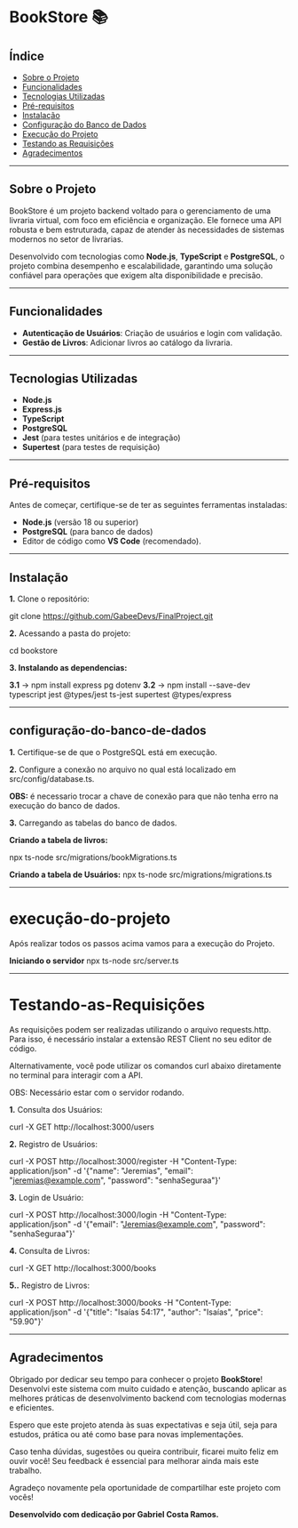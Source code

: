 # BookStore 📚

## Índice  
- [Sobre o Projeto](#sobre-o-projeto)  
- [Funcionalidades](#funcionalidades)  
- [Tecnologias Utilizadas](#tecnologias-utilizadas)  
- [Pré-requisitos](#pré-requisitos)  
- [Instalação](#instalação)  
- [Configuração do Banco de Dados](#configuração-do-banco-de-dados)  
- [Execução do Projeto](#execução-do-projeto)  
- [Testando as Requisições](#Testando-as-Requisições)
- [Agradecimentos](#Agradecimentos)


---

## Sobre o Projeto  

BookStore é um projeto backend voltado para o gerenciamento de uma livraria virtual, com foco em eficiência e organização. Ele fornece uma API robusta e bem estruturada, capaz de atender às necessidades de sistemas modernos no setor de livrarias.

Desenvolvido com tecnologias como **Node.js**, **TypeScript** e **PostgreSQL**, o projeto combina desempenho e escalabilidade, garantindo uma solução confiável para operações que exigem alta disponibilidade e precisão.

---

## Funcionalidades  

- **Autenticação de Usuários**: Criação de usuários e login com validação.  
- **Gestão de Livros**: Adicionar livros ao catálogo da livraria.  

---

## Tecnologias Utilizadas  

- **Node.js**  
- **Express.js**  
- **TypeScript**  
- **PostgreSQL**  
- **Jest** (para testes unitários e de integração)  
- **Supertest** (para testes de requisição)  

---

## Pré-requisitos  

Antes de começar, certifique-se de ter as seguintes ferramentas instaladas:  

- **Node.js** (versão 18 ou superior)  
- **PostgreSQL** (para banco de dados)  
- Editor de código como **VS Code** (recomendado).  

---

## Instalação  

**1.** Clone o repositório:  

git clone https://github.com/GabeeDevs/FinalProject.git


**2.** Acessando a pasta do projeto:

cd bookstore


**3. Instalando as dependencias:**

**3.1** -> npm install express pg dotenv
**3.2** -> npm install --save-dev typescript jest @types/jest ts-jest supertest @types/express

---

## configuração-do-banco-de-dados

**1.** Certifique-se de que o PostgreSQL está em execução. 

**2.** Configure a conexão no arquivo no qual está localizado em src/config/database.ts.

**OBS:** é necessario trocar a chave de conexão para que não tenha erro na execução do banco de dados.

**3.** Carregando as tabelas do banco de dados.


**Criando  a tabela de livros:**

npx ts-node src/migrations/bookMigrations.ts

**Criando a tabela de Usuários:**
npx ts-node src/migrations/migrations.ts

---

# execução-do-projeto

Após realizar todos os passos acima vamos para a execução do Projeto.

**Iniciando o servidor**
npx ts-node src/server.ts

---

# Testando-as-Requisições

As requisições podem ser realizadas utilizando o arquivo requests.http. Para isso, é necessário instalar a extensão REST Client no seu editor de código.

Alternativamente, você pode utilizar os comandos curl abaixo diretamente no terminal para interagir com a API. 

OBS: Necessário estar com o servidor rodando.


**1.** Consulta dos Usuários:

curl -X GET http://localhost:3000/users

**2.** Registro de Usuários:

curl -X POST http://localhost:3000/register -H "Content-Type: application/json" -d '{"name": "Jeremias", "email": "jeremias@example.com", "password": "senhaSeguraa"}'


**3.** Login de Usuário:

curl -X POST http://localhost:3000/login -H "Content-Type: application/json" -d '{"email": "Jeremias@example.com", "password": "senhaSeguraa"}'


**4.** Consulta de Livros: 

curl -X GET http://localhost:3000/books

**5..** Registro de Livros:

curl -X POST http://localhost:3000/books -H "Content-Type: application/json" -d '{"title": "Isaías 54:17", "author": "Isaías", "price": "59.90"}'

---

## Agradecimentos  

Obrigado por dedicar seu tempo para conhecer o projeto **BookStore**! Desenvolvi este sistema com muito cuidado e atenção, buscando aplicar as melhores práticas de desenvolvimento backend com tecnologias modernas e eficientes.  

Espero que este projeto atenda às suas expectativas e seja útil, seja para estudos, prática ou até como base para novas implementações.  

Caso tenha dúvidas, sugestões ou queira contribuir, ficarei muito feliz em ouvir você! Seu feedback é essencial para melhorar ainda mais este trabalho.  

Agradeço novamente pela oportunidade de compartilhar este projeto com vocês!  

**Desenvolvido com dedicação por Gabriel Costa Ramos.**
